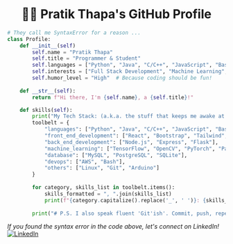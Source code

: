 <div style="text-align: center;">
  <h1>👨‍💻 Pratik Thapa's GitHub Profile</h1>
</div>

```python
# They call me SyntaxError for a reason ...
class Profile:
    def __init__(self)
        self.name = "Pratik Thapa"
        self.title = "Programmer & Student"
        self.languages = ["Python", "Java", "C/C++", "JavaScript", "Bash"]
        self.interests = ["Full Stack Development", "Machine Learning", "Open Source"]
        self.humor_level = "High"  # Because coding should be fun!
    
    def __str__(self):
        return f"Hi there, I'm {self.name}, a {self.title}!"

    def skills(self):
        print("My Tech Stack: (a.k.a. the stuff that keeps me awake at night)")
        toolbelt = {
            "languages": ["Python", "Java", "C/C++", "JavaScript", "Bash"],
            "front_end_development": ["React", "Bootstrap", "Tailwind", "Sass", "CSS", "HTML"],
            "back_end_development": ["Node.js", "Express", "Flask"],
            "machine_learning": ["TensorFlow", "OpenCV", "PyTorch", "Pandas", "scikit-learn"],
            "database": ["MySQL", "PostgreSQL", "SQLite"],
            "devops": ["AWS", "Bash"],
            "others": ["Linux", "Git", "Arduino"]
        }
        
        for category, skills_list in toolbelt.items():
            skills_formatted = ", ".join(skills_list)
            print(f"{category.capitalize().replace('_', ' ')}: {skills_formatted}")
        
        print("# P.S. I also speak fluent 'Git'ish'. Commit, push, repeat.")
```
*If you found the syntax error in the code above, let's connect on LinkedIn!* [![LinkedIn](https://img.shields.io/badge/LinkedIn-Connect-blue)](https://www.linkedin.com/in/pthapa4)


